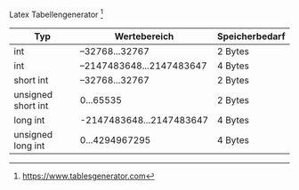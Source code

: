 Latex Tabellengenerator [^1]        

[^1]: <https://www.tablesgenerator.com>

| Typ                | Wertebereich             | Speicherbedarf |
|--------------------|--------------------------|----------------|
| int                | –32768...32767           | 2 Bytes        |
| int                | –2147483648...2147483647 | 4 Bytes        |
| short int          | –32768...32767           | 2 Bytes        |
| unsigned short int | 0...65535                | 2 Bytes        |
| long int           | -2147483648...2147483647 | 4 Bytes        |
| unsigned long int  | 0...4294967295           | 4 Bytes        |